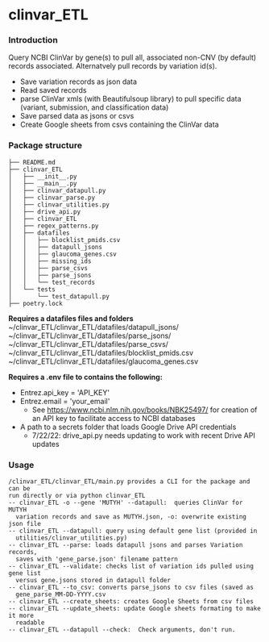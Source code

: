 # clinvar_ETL

### Introduction
Query NCBI ClinVar by gene(s) to pull all, associated non-CNV (by default)
records associated. Alternatvely pull records by variation id(s).
- Save variation records as json data
- Read saved records
- parse ClinVar xmls (with Beautifulsoup library) to pull specific data (variant,
  submission, and classification data)
- Save parsed data as jsons or csvs
- Create Google sheets from csvs containing the ClinVar data

### Package structure

```clinvar_ETL/
├── README.md
├── clinvar_ETL
│   ├── __init__.py
│   ├── __main__.py
│   ├── clinvar_datapull.py
│   ├── clinvar_parse.py
│   ├── clinvar_utilities.py
│   ├── drive_api.py
│   ├── clinvar_ETL
│   ├── regex_patterns.py
│   ├── datafiles
│   │   ├── blocklist_pmids.csv
│   │   ├── datapull_jsons
│   │   ├── glaucoma_genes.csv
│   │   ├── missing_ids
│   │   ├── parse_csvs
│   │   ├── parse_jsons
│   │   └── test_records
│   └── tests
│       └── test_datapull.py
├── poetry.lock
```

**Requires a datafiles files and folders**
~/clinvar_ETL/clinvar_ETL/datafiles/datapull_jsons/  
~/clinvar_ETL/clinvar_ETL/datafiles/parse_jsons/  
~/clinvar_ETL/clinvar_ETL/datafiles/parse_csvs/  
~/clinvar_ETL/clinvar_ETL/datafiles/blocklist_pmids.csv  
~/clinvar_ETL/clinvar_ETL/datafiles/glaucoma_genes.csv  

**Requires a .env file to  contains the following:**
- Entrez.api_key = 'API_KEY'
- Entrez.email = 'your_email'
  - See https://www.ncbi.nlm.nih.gov/books/NBK25497/ for creation of an API key to facilitate access to NCBI databases
- A path to a secrets folder that loads Google Drive API credentials
  - 7/22/22: drive_api.py needs updating to work with recent Drive API updates

### Usage

```
/clinvar_ETL/clinvar_ETL/main.py provides a CLI for the package and can be
run directly or via python clinvar_ETL
-- clinvar_ETL -o --gene 'MUTYH' --datapull:  queries ClinVar for MUTYH
  variation records and save as MUTYH.json, -o: overwrite existing json file
-- clinvar_ETL --datapull: query using default gene list (provided in
  utilities/clinvar_utilities.py)
-- clinvar_ETL --parse: loads datapull jsons and parses Variation records,
  saves with 'gene_parse.json' filename pattern
-- clinvar_ETL --validate: checks list of variation ids pulled using gene list
  versus gene.jsons stored in datapull folder
-- clinvar_ETL --to_csv: converts parse_jsons to csv files (saved as
  gene_parse_MM-DD-YYYY.csv
-- clinvar_ETL --create_sheets: creates Google Sheets from csv files
-- clinvar_ETL --update_sheets: update Google sheets formating to make it more
  readable
-- clinvar_ETL --datapull --check:  Check arguments, don't run.
```
